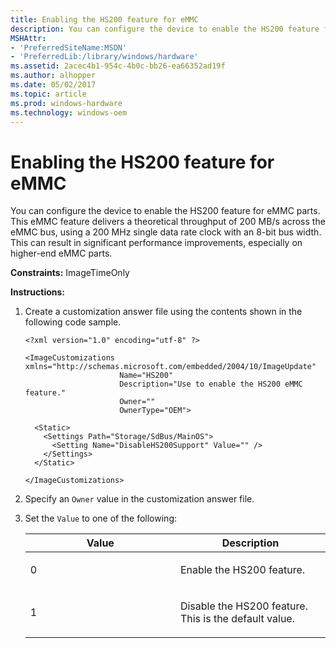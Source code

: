 ```yaml
---
title: Enabling the HS200 feature for eMMC
description: You can configure the device to enable the HS200 feature for eMMC parts.
MSHAttr:
- 'PreferredSiteName:MSDN'
- 'PreferredLib:/library/windows/hardware'
ms.assetid: 2acec4b1-954c-4b0c-bb26-ea66352ad19f
ms.author: alhopper
ms.date: 05/02/2017
ms.topic: article
ms.prod: windows-hardware
ms.technology: windows-oem
---
```


# Enabling the HS200 feature for eMMC


You can configure the device to enable the HS200 feature for eMMC parts. This eMMC feature delivers a theoretical throughput of 200 MB/s across the eMMC bus, using a 200 MHz single data rate clock with an 8-bit bus width. This can result in significant performance improvements, especially on higher-end eMMC parts.

<a href="" id="constraints---imagetimeonly"></a>**Constraints:** ImageTimeOnly  

<a href="" id="instructions-"></a>**Instructions:**  
1.  Create a customization answer file using the contents shown in the following code sample.

    ```
    <?xml version="1.0" encoding="utf-8" ?>  

    <ImageCustomizations xmlns="http://schemas.microsoft.com/embedded/2004/10/ImageUpdate"  
                         Name="HS200"  
                         Description="Use to enable the HS200 eMMC feature."  
                         Owner=""  
                         OwnerType="OEM"> 

      <Static>  
        <Settings Path="Storage/SdBus/MainOS">  
          <Setting Name="DisableHS200Support" Value="" />   
        </Settings>  
      </Static>

    </ImageCustomizations>
    ```

2.  Specify an `Owner` value in the customization answer file.

3.  Set the `Value` to one of the following:

    <table>
    <colgroup>
    <col width="50%" />
    <col width="50%" />
    </colgroup>
    <thead>
    <tr class="header">
    <th>Value</th>
    <th>Description</th>
    </tr>
    </thead>
    <tbody>
    <tr class="odd">
    <td><p>0</p></td>
    <td><p>Enable the HS200 feature.</p></td>
    </tr>
    <tr class="even">
    <td><p>1</p></td>
    <td><p>Disable the HS200 feature. This is the default value.</p></td>
    </tr>
    </tbody>
    </table>

     

 

 






